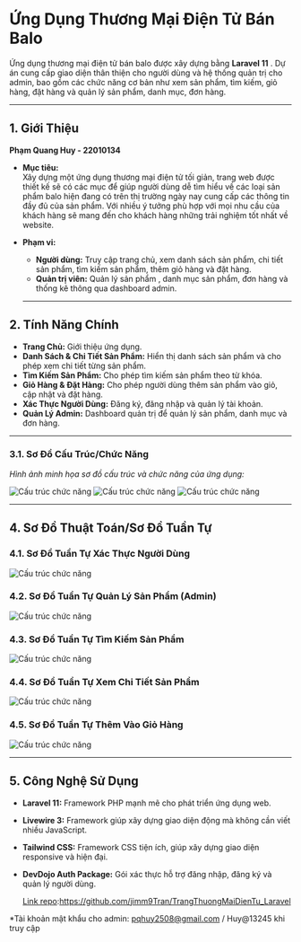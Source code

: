 # Ứng Dụng Thương Mại Điện Tử Bán Balo

Ứng dụng thương mại điện tử bán balo được xây dựng bằng **Laravel 11** . Dự án cung cấp giao diện thân thiện cho người dùng và hệ thống quản trị cho admin, bao gồm các chức năng cơ bản như xem sản phẩm, tìm kiếm, giỏ hàng, đặt hàng và quản lý sản phẩm, danh mục, đơn hàng.

---

## 1. Giới Thiệu

**Phạm Quang Huy - 22010134**

- **Mục tiêu:**  
  Xây dựng một ứng dụng thương mại điện tử tối giản, trang web được thiết kế sẽ có các mục để giúp người dùng dễ tìm hiểu về các loại sản phẩm balo hiện đang có trên thị trường ngày nay cung cấp các thông tin đầy đủ của sản phẩm. Với nhiều ý tưởng phù hợp với mọi nhu cầu của khách hàng sẽ mang đến cho khách hàng những trải nghiệm tốt nhất về website.
  
- **Phạm vi:**  
  - **Người dùng:** Truy cập trang chủ, xem danh sách sản phẩm, chi tiết sản phẩm, tìm kiếm sản phẩm, thêm giỏ hàng và đặt hàng.
  - **Quản trị viên:** Quản lý sản phẩm , danh mục sản phẩm, đơn hàng và thống kê thông qua dashboard admin.

   ---

## 2. Tính Năng Chính

- **Trang Chủ:** Giới thiệu ứng dụng.
- **Danh Sách & Chi Tiết Sản Phẩm:** Hiển thị danh sách sản phẩm và cho phép xem chi tiết từng sản phẩm.
- **Tìm Kiếm Sản Phẩm:** Cho phép tìm kiếm sản phẩm theo từ khóa.
- **Giỏ Hàng & Đặt Hàng:** Cho phép người dùng thêm sản phẩm vào giỏ, cập nhật và đặt hàng.
- **Xác Thực Người Dùng:** Đăng ký, đăng nhập và quản lý tài khoản.
- **Quản Lý Admin:** Dashboard quản trị để quản lý sản phẩm, danh mục và đơn hàng.

---

### 3.1. Sơ Đồ Cấu Trúc/Chức Năng

*Hình ảnh minh họa sơ đồ cấu trúc và chức năng của ứng dụng:*

![Cấu trúc chức năng](https://raw.githubusercontent.com/PQH2004/BaloShop22/main/218ccdda-77c4-4c2b-8079-2a358ea477db.jpg)
![Cấu trúc chức năng](https://raw.githubusercontent.com/PQH2004/BaloShop22/main/4eb8dcb0-cf94-4b72-936b-b1e2cd00ebd5.jpg)
![Cấu trúc chức năng](https://raw.githubusercontent.com/PQH2004/BaloShop22/main/6dfd8c57-4077-4f83-bf85-6eb5408caf05.jpg)

---

## 4. Sơ Đồ Thuật Toán/Sơ Đồ Tuần Tự
### 4.1. Sơ Đồ Tuần Tự Xác Thực Người Dùng
![Cấu trúc chức năng](https://raw.githubusercontent.com/PQH2004/BaloShop22/main/18cb309a-be6a-4198-bf5b-8e37b0620ac9.jpg)

### 4.2. Sơ Đồ Tuần Tự Quản Lý Sản Phẩm (Admin)
![Cấu trúc chức năng](https://raw.githubusercontent.com/PQH2004/BaloShop22/main/474000aa-1204-4959-bf8b-ef897b338767.jpg)

### 4.3. Sơ Đồ Tuần Tự Tìm Kiếm Sản Phẩm 
![Cấu trúc chức năng](https://raw.githubusercontent.com/PQH2004/BaloShop22/main/3523a6ad-b7e0-4608-a52a-fc5f1056cfee.jpg)

### 4.4. Sơ Đồ Tuần Tự Xem Chi Tiết Sản Phẩm 
![Cấu trúc chức năng](https://raw.githubusercontent.com/PQH2004/BaloShop22/main/6642af5a-6ccf-4c81-9bd9-4d6604d3a0d8.jpg)

### 4.5. Sơ Đồ Tuần Tự Thêm Vào Giỏ Hàng 
![Cấu trúc chức năng](https://raw.githubusercontent.com/PQH2004/BaloShop22/main/389f0713-412e-45b4-8b70-43c96b0f2ecc.jpg)

---

## 5. Công Nghệ Sử Dụng

- **Laravel 11:** Framework PHP mạnh mẽ cho phát triển ứng dụng web.
- **Livewire 3:** Framework giúp xây dựng giao diện động mà không cần viết nhiều JavaScript.
- **Tailwind CSS:** Framework CSS tiện ích, giúp xây dựng giao diện responsive và hiện đại.
- **DevDojo Auth Package:** Gói xác thực hỗ trợ đăng nhập, đăng ký và quản lý người dùng.

   [Link repo](https://github.com/jimm9Tran/TrangThuongMaiDienTu_Laravel):https://github.com/jimm9Tran/TrangThuongMaiDienTu_Laravel

*Tài khoản mật khẩu cho admin: pqhuy2508@gmail.com / Huy@13245 khi truy cập 

